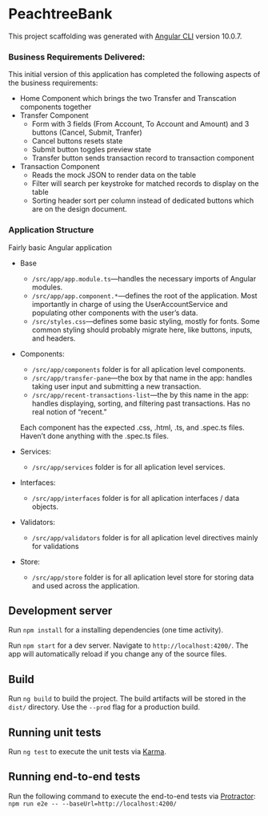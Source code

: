 # PeachtreeBank

This project scaffolding was generated with [Angular CLI](https://github.com/angular/angular-cli) version 10.0.7.

### Business Requirements Delivered:

This initial version of this application has completed the following aspects of the business requirements:

- Home Component which brings the two Transfer and Transcation components together
- Transfer Component
    -   Form with 3 fields (From Account, To Account and Amount) and 3 buttons (Cancel, Submit, Tranfer)
    -   Cancel buttons resets state
    -   Submit button toggles preview state
    -   Transfer button sends transaction record to transaction component
- Transaction Component
    -   Reads the mock JSON to render data on the table
    -   Filter will search per keystroke for matched records to display on the table
    -   Sorting header sort per column instead of dedicated buttons which are on the design document.

### Application Structure

Fairly basic Angular application

* Base

  * `/src/app/app.module.ts`—handles the necessary imports of Angular modules.
  * `/src/app/app.component.*`—defines the root of the application. Most importantly in charge of using the UserAccountService and populating other components with the user’s data.
  * `/src/styles.css`—defines some basic styling, mostly for fonts. Some common styling should probably migrate here, like buttons, inputs, and headers.

* Components:
  * `/src/app/components` folder is for all aplication level components.
  * `/src/app/transfer-pane`—the box by that name in the app: handles taking user input and submitting a new transaction.
  * `/src/app/recent-transactions-list`—the by this name in the app: handles displaying, sorting, and filtering past transactions. Has no real notion of “recent.”

  Each component has the expected .css, .html, .ts, and .spec.ts files. Haven’t done anything with the .spec.ts files.

* Services:
  * `/src/app/services` folder is for all aplication level services.

* Interfaces:
  * `/src/app/interfaces` folder is for all aplication interfaces / data objects.

* Validators:
  * `/src/app/validators` folder is for all aplication level directives mainly for validations

* Store:
  * `/src/app/store` folder is for all aplication level store for storing data and used across the application.

## Development server
Run `npm install` for a installing dependencies (one time activity).

Run `npm start` for a dev server. Navigate to `http://localhost:4200/`. The app will automatically reload if you change any of the source files.

## Build

Run `ng build` to build the project. The build artifacts will be stored in the `dist/` directory. Use the `--prod` flag for a production build.

## Running unit tests

Run `ng test` to execute the unit tests via [Karma](https://karma-runner.github.io).

## Running end-to-end tests

Run the following command to execute the end-to-end tests via [Protractor](http://www.protractortest.org/):
`npm run e2e -- --baseUrl=http://localhost:4200/`